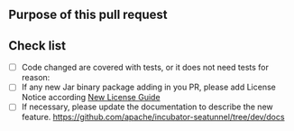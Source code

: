<!--

Thank you for contributing to SeaTunnel! Please make sure that your code changes
are covered with tests. And in case of new features or big changes
remember to adjust the documentation.

Feel free to ping committers for the review!

## Contribution Checklist

  - Make sure that the pull request corresponds to a [GITHUB issue](https://github.com/apache/incubator-seatunnel/issues).

  - Name the pull request in the form "[SeaTunnel #XXXX] [component] Title of the pull request", where *SeaTunnel #XXXX* should be replaced by the actual issue number.

  - Minor fixes should be named following this pattern: `[hotfix] [docs] Fix typo in README.md doc`.

-->

## Purpose of this pull request

<!-- Describe the purpose of this pull request. For example: This pull request adds checkstyle plugin.-->

## Check list

* [ ] Code changed are covered with tests, or it does not need tests for reason:
* [ ] If any new Jar binary package adding in you PR, please add License Notice according
  [New License Guide](https://github.com/apache/incubator-seatunnel/blob/dev/docs/en/developement/NewLicenseGuide.md)
* [ ] If necessary, please update the documentation to describe the new feature. https://github.com/apache/incubator-seatunnel/tree/dev/docs
